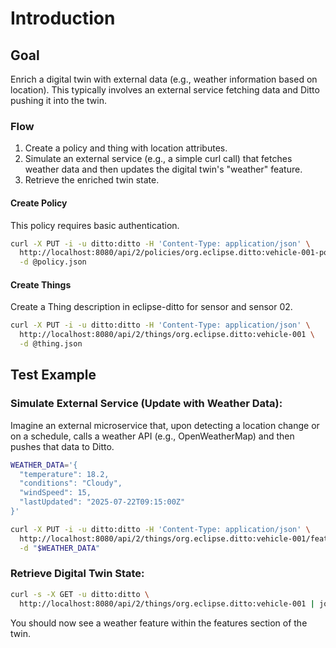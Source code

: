# Introduction

## Goal

Enrich a digital twin with external data (e.g., weather information based on location). This typically involves an external service fetching data and Ditto pushing it into the twin.

### Flow

1. Create a policy and thing with location attributes.
2. Simulate an external service (e.g., a simple curl call) that fetches weather data and then updates the digital twin's "weather" feature.
3. Retrieve the enriched twin state.

#### Create Policy

This policy requires basic authentication.
```bash
curl -X PUT -i -u ditto:ditto -H 'Content-Type: application/json' \
  http://localhost:8080/api/2/policies/org.eclipse.ditto:vehicle-001-policy \
  -d @policy.json
```

#### Create Things

Create a Thing description in eclipse-ditto for sensor and sensor 02.
```bash
curl -X PUT -i -u ditto:ditto -H 'Content-Type: application/json' \
  http://localhost:8080/api/2/things/org.eclipse.ditto:vehicle-001 \
  -d @thing.json
```

## Test Example

### Simulate External Service (Update with Weather Data):

Imagine an external microservice that, upon detecting a location change or on a schedule, calls a weather API (e.g., OpenWeatherMap) and then pushes that data to Ditto.

```bash
WEATHER_DATA='{
  "temperature": 18.2,
  "conditions": "Cloudy",
  "windSpeed": 15,
  "lastUpdated": "2025-07-22T09:15:00Z"
}'

curl -X PUT -i -u ditto:ditto -H 'Content-Type: application/json' \
  http://localhost:8080/api/2/things/org.eclipse.ditto:vehicle-001/features/weather/properties \
  -d "$WEATHER_DATA"
```

### Retrieve Digital Twin State:

```bash
curl -s -X GET -u ditto:ditto \
  http://localhost:8080/api/2/things/org.eclipse.ditto:vehicle-001 | jq .
```
You should now see a weather feature within the features section of the twin.
